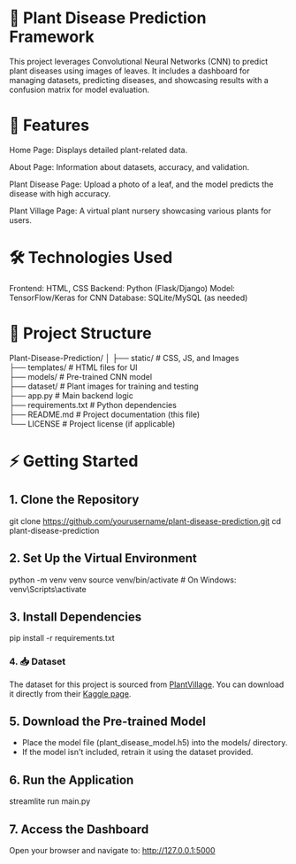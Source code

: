 # 🌱 Plant Disease Prediction Framework
This project leverages Convolutional Neural Networks (CNN) to predict plant diseases using images of leaves. It includes a dashboard for managing datasets, predicting diseases, and showcasing results with a confusion matrix for model evaluation.

# 🚀 Features
Home Page:
Displays detailed plant-related data.

About Page:
Information about datasets, accuracy, and validation.

Plant Disease Page:
Upload a photo of a leaf, and the model predicts the disease with high accuracy.

Plant Village Page:
A virtual plant nursery showcasing various plants for users.

# 🛠️ Technologies Used
Frontend: HTML, CSS
Backend: Python (Flask/Django)
Model: TensorFlow/Keras for CNN
Database: SQLite/MySQL (as needed)

# 📂 Project Structure
Plant-Disease-Prediction/
│
├── static/                 # CSS, JS, and Images  
├── templates/              # HTML files for UI  
├── models/                 # Pre-trained CNN model  
├── dataset/                # Plant images for training and testing  
├── app.py                  # Main backend logic  
├── requirements.txt        # Python dependencies  
├── README.md               # Project documentation (this file)  
└── LICENSE                 # Project license (if applicable)  

# ⚡ Getting Started

## 1. Clone the Repository
git clone https://github.com/yourusername/plant-disease-prediction.git
cd plant-disease-prediction

## 2. Set Up the Virtual Environment
python -m venv venv
source venv/bin/activate    # On Windows: venv\Scripts\activate

## 3. Install Dependencies
pip install -r requirements.txt

### 4. 📥 Dataset  
The dataset for this project is sourced from [PlantVillage](https://www.plantvillage.org/). You can download it directly from their [Kaggle page](https://www.kaggle.com/emmarex/plantdisease).

## 5. Download the Pre-trained Model
 * Place the model file (plant_disease_model.h5) into the models/ directory.
 * If the model isn't included, retrain it using the dataset provided.

## 6. Run the Application
streamlite run main.py

## 7. Access the Dashboard
Open your browser and navigate to:
http://127.0.0.1:5000

   
